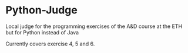 # Python-Judge
Local judge for the programming exercises of the A&amp;D course at the ETH but for Python instead of Java

Currently covers exercise 4, 5 and 6.
